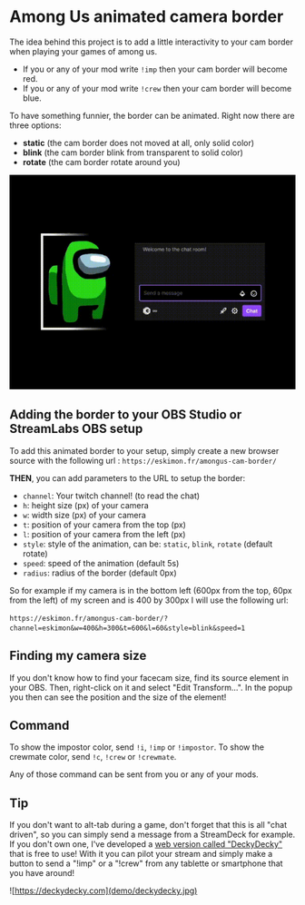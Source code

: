 # Among Us animated camera border

The idea behind this project is to add a little interactivity to your cam border when playing your games of among us.

- If you or any of your mod write `!imp` then your cam border will become red.
- If you or any of your mod write `!crew` then your cam border will become blue.

To have something funnier, the border can be animated. Right now there are three options:

- **static** (the cam border does not moved at all, only solid color)
- **blink** (the cam border blink from transparent to solid color)
- **rotate** (the cam border rotate around you)

[![Here is a demo gif, click for a better quality video!](demo/amongus-border.gif)](demo/amongus-border.mp4)

## Adding the border to your OBS Studio or StreamLabs OBS setup

To add this animated border to your setup, simply create a new browser source with the following url : `https://eskimon.fr/amongus-cam-border/`

**THEN**, you can add parameters to the URL to setup the border:

- `channel`: Your twitch channel! (to read the chat)
- `h`: height size (px) of your camera
- `w`: width size (px) of your camera
- `t`: position of your camera from the top (px)
- `l`: position of your camera from the left (px)
- `style`: style of the animation, can be: `static`, `blink`, `rotate` (default rotate)
- `speed`: speed of the animation (default 5s)
- `radius`: radius of the border (default 0px)

So for example if my camera is in the bottom left (600px from the top, 60px from the left) of my screen and is 400 by 300px I will use the following url:

`https://eskimon.fr/amongus-cam-border/?channel=eskimon&w=400&h=300&t=600&l=60&style=blink&speed=1`

## Finding my camera size

If you don't know how to find your facecam size, find its source element in your OBS. Then, right-click on it and select "Edit Transform...". In the popup you then can see the position and the size of the element!

## Command

To show the impostor color, send `!i`, `!imp` or `!impostor`.
To show the crewmate color, send `!c`, `!crew` or `!crewmate`.

Any of those command can be sent from you or any of your mods.

## Tip

If you don't want to alt-tab during a game, don't forget that this is all "chat driven", so you can simply send a message from a StreamDeck for example.
If you don't own one, I've developed a [web version called "DeckyDecky"](https://deckydecky.com) that is free to use! With it you can pilot your stream and simply make a button to send a "!imp" or a "!crew" from any tablette or smartphone that you have around!

![https://deckydecky.com](demo/deckydecky.jpg)